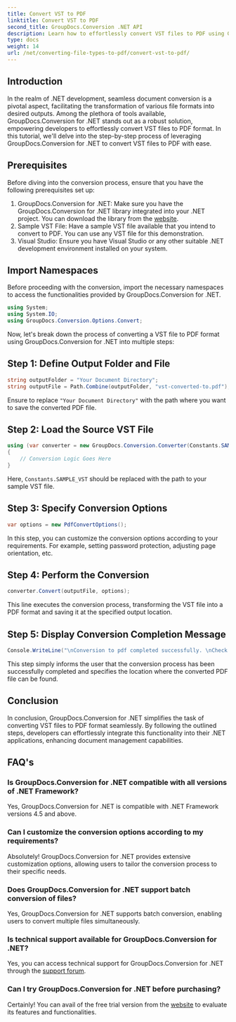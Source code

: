 ```yaml
---
title: Convert VST to PDF
linktitle: Convert VST to PDF
second_title: GroupDocs.Conversion .NET API
description: Learn how to effortlessly convert VST files to PDF using GroupDocs.Conversion for .NET. Enhance your document management capabilities.
type: docs
weight: 14
url: /net/converting-file-types-to-pdf/convert-vst-to-pdf/
---
```

## Introduction
In the realm of .NET development, seamless document conversion is a pivotal aspect, facilitating the transformation of various file formats into desired outputs. Among the plethora of tools available, GroupDocs.Conversion for .NET stands out as a robust solution, empowering developers to effortlessly convert VST files to PDF format. In this tutorial, we'll delve into the step-by-step process of leveraging GroupDocs.Conversion for .NET to convert VST files to PDF with ease.
## Prerequisites
Before diving into the conversion process, ensure that you have the following prerequisites set up:
1. GroupDocs.Conversion for .NET: Make sure you have the GroupDocs.Conversion for .NET library integrated into your .NET project. You can download the library from the [website](https://releases.groupdocs.com/conversion/net/).
2. Sample VST File: Have a sample VST file available that you intend to convert to PDF. You can use any VST file for this demonstration.
3. Visual Studio: Ensure you have Visual Studio or any other suitable .NET development environment installed on your system.

## Import Namespaces
Before proceeding with the conversion, import the necessary namespaces to access the functionalities provided by GroupDocs.Conversion for .NET.

```csharp
using System;
using System.IO;
using GroupDocs.Conversion.Options.Convert;
```

Now, let's break down the process of converting a VST file to PDF format using GroupDocs.Conversion for .NET into multiple steps:
## Step 1: Define Output Folder and File
```csharp
string outputFolder = "Your Document Directory";
string outputFile = Path.Combine(outputFolder, "vst-converted-to.pdf");
```
Ensure to replace `"Your Document Directory"` with the path where you want to save the converted PDF file.
## Step 2: Load the Source VST File
```csharp
using (var converter = new GroupDocs.Conversion.Converter(Constants.SAMPLE_VST))
{
    // Conversion Logic Goes Here
}
```
Here, `Constants.SAMPLE_VST` should be replaced with the path to your sample VST file.
## Step 3: Specify Conversion Options
```csharp
var options = new PdfConvertOptions();
```
In this step, you can customize the conversion options according to your requirements. For example, setting password protection, adjusting page orientation, etc.
## Step 4: Perform the Conversion
```csharp
converter.Convert(outputFile, options);
```
This line executes the conversion process, transforming the VST file into a PDF format and saving it at the specified output location.
## Step 5: Display Conversion Completion Message
```csharp
Console.WriteLine("\nConversion to pdf completed successfully. \nCheck output in {0}", outputFolder);
```
This step simply informs the user that the conversion process has been successfully completed and specifies the location where the converted PDF file can be found.

## Conclusion
In conclusion, GroupDocs.Conversion for .NET simplifies the task of converting VST files to PDF format seamlessly. By following the outlined steps, developers can effortlessly integrate this functionality into their .NET applications, enhancing document management capabilities.
## FAQ's
### Is GroupDocs.Conversion for .NET compatible with all versions of .NET Framework?
Yes, GroupDocs.Conversion for .NET is compatible with .NET Framework versions 4.5 and above.
### Can I customize the conversion options according to my requirements?
Absolutely! GroupDocs.Conversion for .NET provides extensive customization options, allowing users to tailor the conversion process to their specific needs.
### Does GroupDocs.Conversion for .NET support batch conversion of files?
Yes, GroupDocs.Conversion for .NET supports batch conversion, enabling users to convert multiple files simultaneously.
### Is technical support available for GroupDocs.Conversion for .NET?
Yes, you can access technical support for GroupDocs.Conversion for .NET through the [support forum](https://forum.groupdocs.com/c/conversion/11).
### Can I try GroupDocs.Conversion for .NET before purchasing?
Certainly! You can avail of the free trial version from the [website](https://releases.groupdocs.com/) to evaluate its features and functionalities.
